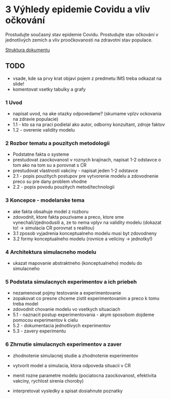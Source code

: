 # 3 Výhledy epidemie Covidu a vliv očkování

Prostudujte současný stav epidemie Covidu. Prostudujte stav očkování v jednotlivých zemích a vliv proočkovanosti na zdravotní stav populace.

[Struktura dokumentu](http://perchta.fit.vutbr.cz/vyuka-ims/16)

## TODO
- vsade, kde sa prvy krat objavi pojem z predmetu IMS treba odkazat na slide!
- komentovat vsetky tabulky a grafy

### 1 Uvod
- napisat uvod, na ake otazky odpovedame? (skumame vplzv ockovania na zdravie populacie)
- 1.1 - kto sa na praci podielal ako autor, odborny konzultant, zdroje faktov
- 1.2 - overenie validity modelu

### 2 Rozbor tematu a pouzitych metodologii
- Podstatne fakta o systeme
- prestudovat zaockovanost v roznych krajinach, napisat 1-2 odstavce o tom ako na tom su a porovnat s CR
- prestudovat vlastnosti vakciny - napisat jeden 1-2 odstavce
- 2.1 - popis pouzitych postupov pre vytvorenie modelu a zdovodnenie preco su pre dany problem vhodne
- 2.2 - popis povodu pouzitych metod/technologii

### 3 Koncepce - modelarske tema
- ake fakta obsahuje model z rozboru
- zdovodnit, ktore fakta pouzivame a preco, ktore sme vynechali/zjednodusili a, ze to nema vplyv na validity modelu (dokazat to! -> simulacia CR porovnat s realitou)
- 3.1 zposob vyjadrenia konceptualneho modelu musi byt zdovodneny
- 3.2 formy konceptualneho modelu (rovnice a veliciny -> jednotky!)

### 4 Architektura simulacneho modelu
- ukazat mapovanie abstraktneho (konceptualneho) modelu do simulacneho

### 5 Podstata simulacnych experimentov a ich priebeh
- nezamenovat pojmy testovanie a experimentovanie
- zopakovat co presne chceme zistit experimentovanim a preco k tomu treba model
- zdovodnit chovanie modelu vo vsetkych situaciach
- 5.1 - naznacit postup experimentovania - akym sposobom dojdeme pomocou experimentov k cielu
- 5.2 - dokumentacia jednotlivych experimentov
- 5.3 - zavery experimentu

### 6 Zhrnutie simulacnych experimentov a zaver
- zhodnotenie simulacnej studie a zhodnotenie experimentov


- vytvorit model a simulacia, ktora odpoveda situacii v CR
- menit rozne parametre modelu (pociatocna zaockovanost, efektivita vakciny, rychlost sirenia choroby)
- interpretovat vysledky a spisat dosiahnute poznatky
